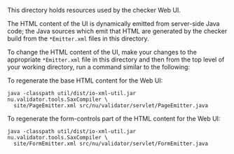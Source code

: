 This directory holds resources used by the checker Web UI.

The HTML content of the UI is dynamically emitted from server-side Java
code; the Java sources which emit that HTML are generated by the checker
build from the `*Emitter.xml` files in this directory.

To change the HTML content of the UI, make your changes to the appropriate
`*Emitter.xml` file in this directory and then from the top level of your
working directory, run a command similar to the following:

To regenerate the base HTML content for the Web UI:
```
java -classpath util/dist/io-xml-util.jar nu.validator.tools.SaxCompiler \
  site/PageEmitter.xml src/nu/validator/servlet/PageEmitter.java
```

To regenerate the form-controls part of the HTML content for the Web UI:
```
java -classpath util/dist/io-xml-util.jar nu.validator.tools.SaxCompiler \
  site/FormEmitter.xml src/nu/validator/servlet/FormEmitter.java
```
